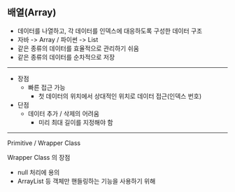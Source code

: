 ## 배열(Array)

* 데이터를 나열하고, 각 데이터를 인덱스에 대응하도록 구성한 데이터 구조
* 자바 -> Array / 파이썬 -> List
* 같은 종류의 데이터를 효율적으로 관리하기 쉬움
* 같은 종류의 데이터를 순차적으로 저장

<hr/>

* 장점
    * 빠른 접근 가능
        * 첫 데이터의 위치에서 상대적인 위치로 데이터 접근(인덱스 번호)
* 단점
    * 데이터 추가 / 삭제의 어려움
        * 미리 최대 길이를 지정해야 함

<hr/>
Primitive / Wrapper Class
<br/>

Wrapper Class 의 장점
* null 처리에 용의
* ArrayList 등 객체만 핸들링하는 기능을 사용하기 위해

